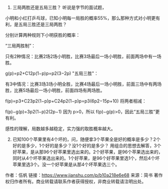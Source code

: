 1. 三局两胜还是五局三胜？
听说是字节的面试题，

小明和小红打乒乓球，已知小明每一局胜的概率55%，那么那种方式对小明更有利，是五局三胜还是三局两胜？

分别计算两种规则下小明获胜的概率：

“三局两胜制”：

只有2种情况：比赛2场2场小明胜，比赛3场最后一场小明胜，前面两场中有一场胜。

g(p)=p2+C12p(1−p)p=p2(3−2p)
"五局三胜"：

有3中情况：比赛3场3场小明全胜，比赛4场最后一场小明胜，前面三场中有两场胜，比赛5场最后一场小明胜，前面四场有两场胜。

f(p)=p3+C23p2(1−p)p+C24p2(1−p)p=p3(6p2−15p+10)
将两者相减：

f(p)−g(p)=3p2(1−p)2(2p−1)
因为 p>0，所以 f(p)−g(p)>0，因此“五局三胜”更有利。

感性的理解，局数越多越稳定，实力强的取胜概率越大。

2. 已知100个苹果里有4个坏的，问，随便拿3个苹果全是好的概率是多少？2个好的是多少，1个好的是多少？没1个好的是多少？
用组合的思想去解答，3个好苹果，是从那96个好苹果里选出来的。2个好苹果，是96个苹果选出来的，同时从4个坏苹果选出来的。1个好苹果，是96个好苹果里选1个，然后4个坏苹果里选3个。没一个好苹果是从那4个坏苹果选三个。

作者：伍帆
链接：https://www.jianshu.com/p/b10a218e6e68
来源：简书
著作权归作者所有。商业转载请联系作者获得授权，非商业转载请注明出处。
